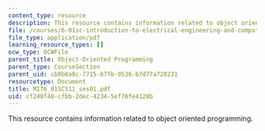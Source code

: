 ```yaml
---
content_type: resource
description: This resource contains information related to object oriented programming.
file: /courses/6-01sc-introduction-to-electrical-engineering-and-computer-science-i-spring-2011/cf248f48cfbb2dec42345ef76fe4128b_MIT6_01SCS11_ses01.pdf
file_type: application/pdf
learning_resource_types: []
ocw_type: OCWFile
parent_title: Object-Oriented Programming
parent_type: CourseSection
parent_uid: cb0b0a8c-7715-b7fb-9536-b7d77a728231
resourcetype: Document
title: MIT6_01SCS11_ses01.pdf
uid: cf248f48-cfbb-2dec-4234-5ef76fe4128b
---
```

This resource contains information related to object oriented programming.